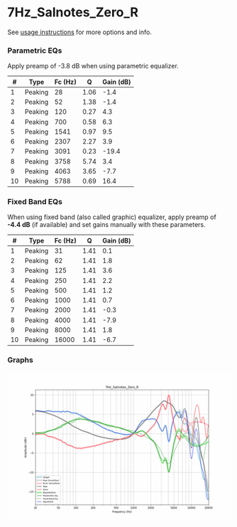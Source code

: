 # 7Hz_Salnotes_Zero_R
See [usage instructions](https://github.com/jaakkopasanen/AutoEq#usage) for more options and info.

### Parametric EQs
Apply preamp of -3.8 dB when using parametric equalizer.

|   # | Type    |   Fc (Hz) |    Q |   Gain (dB) |
|-----|---------|-----------|------|-------------|
|   1 | Peaking |        28 | 1.06 |        -1.4 |
|   2 | Peaking |        52 | 1.38 |        -1.4 |
|   3 | Peaking |       120 | 0.27 |         4.3 |
|   4 | Peaking |       700 | 0.58 |         6.3 |
|   5 | Peaking |      1541 | 0.97 |         9.5 |
|   6 | Peaking |      2307 | 2.27 |         3.9 |
|   7 | Peaking |      3091 | 0.23 |       -19.4 |
|   8 | Peaking |      3758 | 5.74 |         3.4 |
|   9 | Peaking |      4063 | 3.65 |        -7.7 |
|  10 | Peaking |      5788 | 0.69 |        16.4 |

### Fixed Band EQs
When using fixed band (also called graphic) equalizer, apply preamp of **-4.4 dB** (if available) and set gains manually with these parameters.

|   # | Type    |   Fc (Hz) |    Q |   Gain (dB) |
|-----|---------|-----------|------|-------------|
|   1 | Peaking |        31 | 1.41 |         0.1 |
|   2 | Peaking |        62 | 1.41 |         1.8 |
|   3 | Peaking |       125 | 1.41 |         3.6 |
|   4 | Peaking |       250 | 1.41 |         2.2 |
|   5 | Peaking |       500 | 1.41 |         1.2 |
|   6 | Peaking |      1000 | 1.41 |         0.7 |
|   7 | Peaking |      2000 | 1.41 |        -0.3 |
|   8 | Peaking |      4000 | 1.41 |        -7.9 |
|   9 | Peaking |      8000 | 1.41 |         1.8 |
|  10 | Peaking |     16000 | 1.41 |        -6.7 |

### Graphs
![](./7Hz_Salnotes_Zero_R.png)
